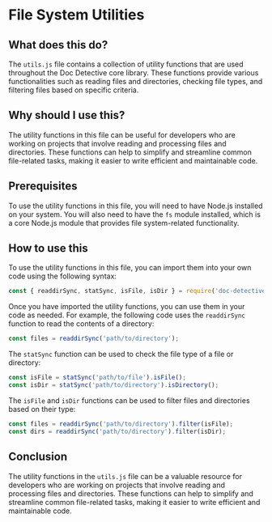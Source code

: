 
  
   # **File System Utilities**

## What does this do?

The `utils.js` file contains a collection of utility functions that are used throughout the Doc Detective core library. These functions provide various functionalities such as reading files and directories, checking file types, and filtering files based on specific criteria.

## Why should I use this?

The utility functions in this file can be useful for developers who are working on projects that involve reading and processing files and directories. These functions can help to simplify and streamline common file-related tasks, making it easier to write efficient and maintainable code.

## Prerequisites

To use the utility functions in this file, you will need to have Node.js installed on your system. You will also need to have the `fs` module installed, which is a core Node.js module that provides file system-related functionality.

## How to use this

To use the utility functions in this file, you can import them into your own code using the following syntax:

```javascript
const { readdirSync, statSync, isFile, isDir } = require('doc-detective-core/src/utils');
```

Once you have imported the utility functions, you can use them in your code as needed. For example, the following code uses the `readdirSync` function to read the contents of a directory:

```javascript
const files = readdirSync('path/to/directory');
```

The `statSync` function can be used to check the file type of a file or directory:

```javascript
const isFile = statSync('path/to/file').isFile();
const isDir = statSync('path/to/directory').isDirectory();
```

The `isFile` and `isDir` functions can be used to filter files and directories based on their type:

```javascript
const files = readdirSync('path/to/directory').filter(isFile);
const dirs = readdirSync('path/to/directory').filter(isDir);
```

## Conclusion

The utility functions in the `utils.js` file can be a valuable resource for developers who are working on projects that involve reading and processing files and directories. These functions can help to simplify and streamline common file-related tasks, making it easier to write efficient and maintainable code.
  
  